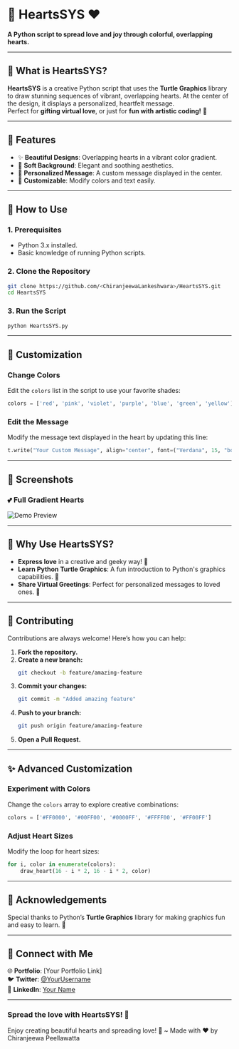 
# 🌈 **HeartsSYS ❤️**  
**A Python script to spread love and joy through colorful, overlapping hearts.**

---

## 🎨 **What is HeartsSYS?**  
**HeartsSYS** is a creative Python script that uses the **Turtle Graphics** library to draw stunning sequences of vibrant, overlapping hearts. At the center of the design, it displays a personalized, heartfelt message.  
Perfect for **gifting virtual love**, or just for **fun with artistic coding!** 💖  

---

## 🌟 **Features**  
- ✨ **Beautiful Designs**: Overlapping hearts in a vibrant color gradient.  
- 🌸 **Soft Background**: Elegant and soothing aesthetics.  
- 📝 **Personalized Message**: A custom message displayed in the center.  
- 🎨 **Customizable**: Modify colors and text easily.

---


## 🚀 **How to Use**  

### **1. Prerequisites**  
- Python 3.x installed.  
- Basic knowledge of running Python scripts.  

### **2. Clone the Repository**  
```bash
git clone https://github.com/<ChiranjeewaLankeshwara>/HeartsSYS.git
cd HeartsSYS
```

### **3. Run the Script**  
```bash
python HeartsSYS.py
```

---

## 🎯 **Customization**  

### **Change Colors**  
Edit the `colors` list in the script to use your favorite shades:  
```python
colors = ['red', 'pink', 'violet', 'purple', 'blue', 'green', 'yellow']
```

### **Edit the Message**  
Modify the message text displayed in the heart by updating this line:  
```python
t.write("Your Custom Message", align="center", font=("Verdana", 15, "bold"))
```

---

## 📸 **Screenshots**  
### 💕 **Full Gradient Hearts**  
![Demo Preview](https://github.com/<your-username>/HeartsSYS/blob/main/demo.gif?raw=true)

---

## 🌈 **Why Use HeartsSYS?**  
- **Express love** in a creative and geeky way! 🧡  
- **Learn Python Turtle Graphics**: A fun introduction to Python's graphics capabilities. 🐢  
- **Share Virtual Greetings**: Perfect for personalized messages to loved ones. 💌  

---

## 🤝 **Contributing**  
Contributions are always welcome! Here’s how you can help:  

1. **Fork the repository.**  
2. **Create a new branch:**  
   ```bash
   git checkout -b feature/amazing-feature
   ```  
3. **Commit your changes:**  
   ```bash
   git commit -m "Added amazing feature"
   ```  
4. **Push to your branch:**  
   ```bash
   git push origin feature/amazing-feature
   ```  
5. **Open a Pull Request.**  

---

## ✨ **Advanced Customization**  

### **Experiment with Colors**  
Change the `colors` array to explore creative combinations:  
```python
colors = ['#FF0000', '#00FF00', '#0000FF', '#FFFF00', '#FF00FF']
```

### **Adjust Heart Sizes**  
Modify the loop for heart sizes:  
```python
for i, color in enumerate(colors):
    draw_heart(16 - i * 2, 16 - i * 2, color)
```

---

## 🌟 **Acknowledgements**  
Special thanks to Python’s **Turtle Graphics** library for making graphics fun and easy to learn. 🎉  

---

## 💌 **Connect with Me**  
🌐 **Portfolio**: [Your Portfolio Link]  
🐦 **Twitter**: [@YourUsername](https://twitter.com/YourUsername)  
👔 **LinkedIn**: [Your Name](https://linkedin.com/in/YourName)  

---

### **Spread the love with HeartsSYS! 💝** 
Enjoy creating beautiful hearts and spreading love! 💝
~ Made with ❤️ by Chiranjeewa Peellawatta

